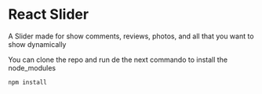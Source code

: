 

# React Slider

A Slider made for show comments, reviews, photos, and all that you want to show dynamically

You can clone the repo and run de the next commando to install the node_modules

```npm install```